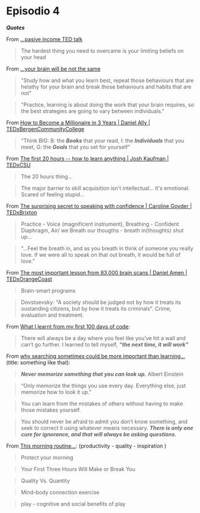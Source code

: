 # Episodio 4

***Quotes***

From [...pasive income TED talk](https://www.youtube.com/watch?v=fDCAPOTnBIo)

> The hardest thing you need to overcame is your limiting beliefs on your head

From [...your brain will be not the same](https://www.youtube.com/watch?v=LNHBMFCzznE)

> "Study how and what you learn best, repeat those behaviours that are helathy for your brain and break those behaviours and habits that are not"

> "Practice, learning is about doing the work that your brain requires, so the best strategies are going to vary between individuals."

From [How to Become a Millionaire in 3 Years | Daniel Ally | TEDxBergenCommunityCollege](https://www.youtube.com/watch?v=jvBaRf9LHDs)

> "Think BIG: B: the ***Books*** that your read, I: the ***Individuals*** that you meet, G: the ***Goals*** that you set for yourself"

From [The first 20 hours -- how to learn anything | Josh Kaufman | TEDxCSU](https://www.youtube.com/watch?v=5MgBikgcWnY)

> The 20 hours thing...

> The major barrier to skill acquisition isn't intellectual... it's emotional. Scared of feeling stupid...

From [The surprising secret to speaking with confidence | Caroline Goyder | TEDxBrixton](https://www.youtube.com/watch?v=a2MR5XbJtXU)

> Practice - Voice (magnificent instrument), Breathing - Confident Diaphragm, Air/ we Breath our thougths - breath in(thoughts) shut up...

> "...Feel the breath in, and as you breath in think of someone you really love. If we were all to speak on that out breath, it would be full of love."

From [The most important lesson from 83,000 brain scans | Daniel Amen | TEDxOrangeCoast](https://www.youtube.com/watch?v=esPRsT-lmw8)

> Brain-smart programs

> Dovstoevsky: "A society should be judged not by how it treats its oustanding citizens, but by how it treats its criminals". Crime, evaluation and treatment.

From [What I learnt from my first 100 days of code]:

> There will always be a day where you feel like you’ve hit a wall and can’t go further. I learned to tell myself, ***“the next time, it will work”***

From [why searching sometimes could be more important than learning...] (title: something like that):

> ***Never memorize something that you can look up.*** Albert Einstein

> “Only memorize the things you use every day. Everything else, just memorize how to look it up.”

> You can learn from the mistakes of others without having to make those mistakes yourself.

> You should never be afraid to admit you don’t know something, and seek to correct it using whatever means necessary.
***There is only one cure for ignorance, and that will always be asking questions.***

From [This morning routine...]: (productivity - quality - inspiration )

> Protect your morning

> Your First Three Hours Will Make or Break You

> Quality Vs. Quantity

> Mind-body connection exercise

> play - cognitive and social benefits of play





[What I learnt from my first 100 days of code]: <https://medium.freecodecamp.com/what-i-learned-from-my-first-100daysofcode-13ac805ff0a9>

[why searching sometimes could be more important than learning...]: <https://medium.freecodecamp.com/google-not-learn-not-why-searching-can-be-better-than-knowing-79838f7a0f06>

[This morning routine...]: <https://journal.thriveglobal.com/this-morning-routine-will-save-you-20-hours-per-week-4ee620a3b135>
